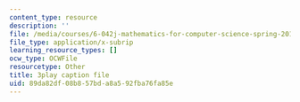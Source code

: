 ```yaml
---
content_type: resource
description: ''
file: /media/courses/6-042j-mathematics-for-computer-science-spring-2015/89da82df08b857bda8a592fba76fa85e_dEsFEK4vnV4.srt
file_type: application/x-subrip
learning_resource_types: []
ocw_type: OCWFile
resourcetype: Other
title: 3play caption file
uid: 89da82df-08b8-57bd-a8a5-92fba76fa85e
---
```

